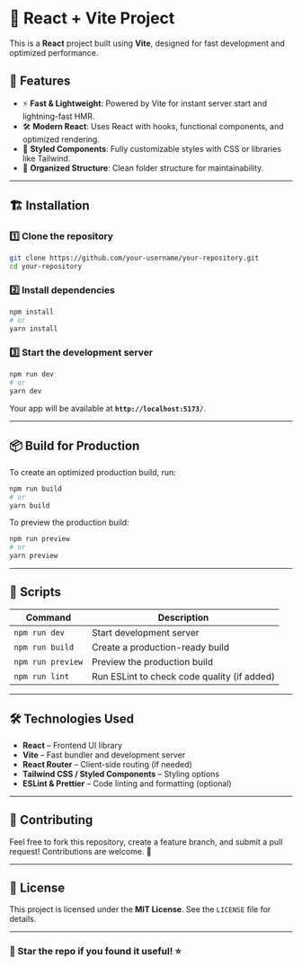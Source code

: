 # 🚀 React + Vite Project

This is a **React** project built using **Vite**, designed for fast development and optimized performance.

## 📌 Features

- ⚡ **Fast & Lightweight**: Powered by Vite for instant server start and lightning-fast HMR.
- 🛠 **Modern React**: Uses React with hooks, functional components, and optimized rendering.
- 🎨 **Styled Components**: Fully customizable styles with CSS or libraries like Tailwind.
- 📂 **Organized Structure**: Clean folder structure for maintainability.

---

## 🏗 Installation

### 1️⃣ Clone the repository
```sh
git clone https://github.com/your-username/your-repository.git
cd your-repository
```

### 2️⃣ Install dependencies
```sh
npm install
# or
yarn install
```

### 3️⃣ Start the development server
```sh
npm run dev
# or
yarn dev
```
Your app will be available at **`http://localhost:5173/`**.

---

## 📦 Build for Production

To create an optimized production build, run:
```sh
npm run build
# or
yarn build
```

To preview the production build:
```sh
npm run preview
# or
yarn preview
```

---

## 📜 Scripts

| Command         | Description                                  |
| -------------- | -------------------------------------------- |
| `npm run dev`  | Start development server                    |
| `npm run build`| Create a production-ready build             |
| `npm run preview` | Preview the production build             |
| `npm run lint` | Run ESLint to check code quality (if added) |

---

## 🛠 Technologies Used

- **React** – Frontend UI library
- **Vite** – Fast bundler and development server
- **React Router** – Client-side routing (if needed)
- **Tailwind CSS / Styled Components** – Styling options
- **ESLint & Prettier** – Code linting and formatting (optional)

---

## 👥 Contributing

Feel free to fork this repository, create a feature branch, and submit a pull request! Contributions are welcome. 🎉

---

## 📄 License

This project is licensed under the **MIT License**. See the `LICENSE` file for details.

---

### 🌟 Star the repo if you found it useful! ⭐
